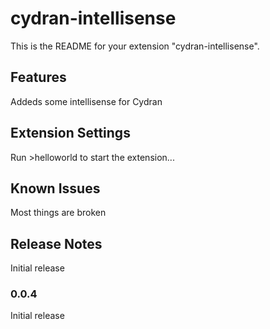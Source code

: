 # cydran-intellisense

This is the README for your extension "cydran-intellisense". 

## Features

Addeds some intellisense for Cydran

## Extension Settings

Run >helloworld to start the extension...

## Known Issues

Most things are broken

## Release Notes

Initial release

### 0.0.4

Initial release 


